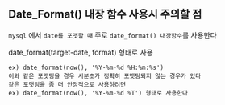 ## Date_Format() 내장 함수 사용시 주의할 점
  
`mysql` 에서 `date를 포맷할 때` 주로 `date_format() 내장함수`를 사용한다  
  
date_format(target-date, format) 형태로 사용  
  
```mysql
ex) date_format(now(), '%Y-%m-%d %H:%m:%s')
이와 같은 포맷팅을 경우 시분초가 정확히 포맷팅되지 않는 경우가 있다
같은 포맷팅을 좀 더 안정적으로 사용하려면
ex) date_format(now(), '%Y-%m-%d %T') 형태로 사용한다
```  
